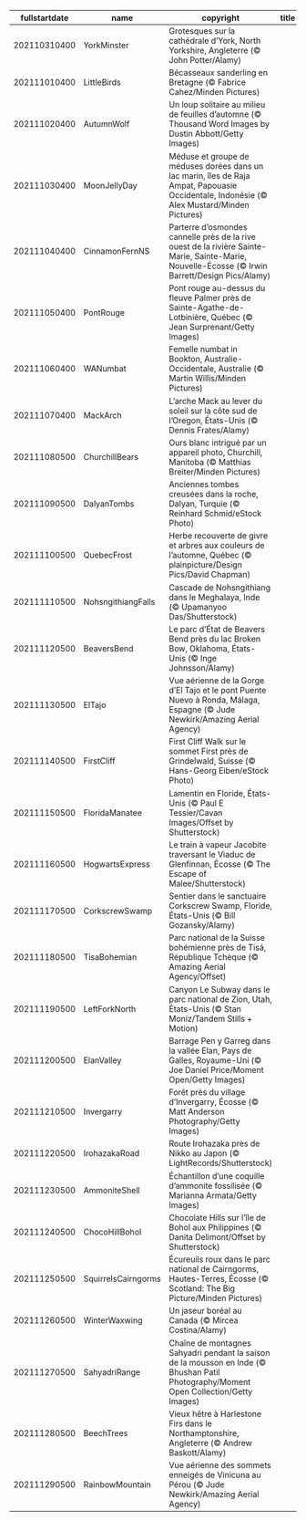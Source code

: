 |fullstartdate|name|copyright|title|image|
|--|--|--|--|--|
202110310400|YorkMinster|Grotesques sur la cathédrale d’York, North Yorkshire, Angleterre (© John Potter/Alamy)||![](/fr-CA/2021/11/202110310400YorkMinster.jpg)|
202111010400|LittleBirds|Bécasseaux sanderling en Bretagne (© Fabrice Cahez/Minden Pictures)||![](/fr-CA/2021/11/202111010400LittleBirds.jpg)|
202111020400|AutumnWolf|Un loup solitaire au milieu de feuilles d’automne (© Thousand Word Images by Dustin Abbott/Getty Images)||![](/fr-CA/2021/11/202111020400AutumnWolf.jpg)|
202111030400|MoonJellyDay|Méduse et groupe de méduses dorées dans un lac marin, îles de Raja Ampat, Papouasie Occidentale, Indonésie (© Alex Mustard/Minden Pictures)||![](/fr-CA/2021/11/202111030400MoonJellyDay.jpg)|
202111040400|CinnamonFernNS|Parterre d’osmondes cannelle près de la rive ouest de la rivière Sainte-Marie, Sainte-Marie, Nouvelle-Écosse (© Irwin Barrett/Design Pics/Alamy)||![](/fr-CA/2021/11/202111040400CinnamonFernNS.jpg)|
202111050400|PontRouge|Pont rouge au-dessus du fleuve Palmer près de Sainte-Agathe-de-Lotbinière, Québec (© Jean Surprenant/Getty Images)||![](/fr-CA/2021/11/202111050400PontRouge.jpg)|
202111060400|WANumbat|Femelle numbat in Bookton, Australie-Occidentale, Australie (© Martin Willis/Minden Pictures)||![](/fr-CA/2021/11/202111060400WANumbat.jpg)|
202111070400|MackArch|L’arche Mack au lever du soleil sur la côte sud de l’Oregon, États-Unis (© Dennis Frates/Alamy)||![](/fr-CA/2021/11/202111070400MackArch.jpg)|
202111080500|ChurchillBears|Ours blanc intrigué par un appareil photo, Churchill, Manitoba (© Matthias Breiter/Minden Pictures)||![](/fr-CA/2021/11/202111080500ChurchillBears.jpg)|
202111090500|DalyanTombs|Anciennes tombes creusées dans la roche, Dalyan, Turquie (© Reinhard Schmid/eStock Photo)||![](/fr-CA/2021/11/202111090500DalyanTombs.jpg)|
202111100500|QuebecFrost|Herbe recouverte de givre et arbres aux couleurs de l’automne, Québec (© plainpicture/Design Pics/David Chapman)||![](/fr-CA/2021/11/202111100500QuebecFrost.jpg)|
202111110500|NohsngithiangFalls|Cascade de Nohsngithiang dans le Meghalaya, Inde (© Upamanyoo Das/Shutterstock)||![](/fr-CA/2021/11/202111110500NohsngithiangFalls.jpg)|
202111120500|BeaversBend|Le parc d’État de Beavers Bend près du lac Broken Bow, Oklahoma, États-Unis (© Inge Johnsson/Alamy)||![](/fr-CA/2021/11/202111120500BeaversBend.jpg)|
202111130500|ElTajo|Vue aérienne de la Gorge d’El Tajo et le pont Puente Nuevo à Ronda, Málaga, Espagne (© Jude Newkirk/Amazing Aerial Agency)||![](/fr-CA/2021/11/202111130500ElTajo.jpg)|
202111140500|FirstCliff|First Cliff Walk sur le sommet First près de Grindelwald, Suisse (© Hans-Georg Eiben/eStock Photo)||![](/fr-CA/2021/11/202111140500FirstCliff.jpg)|
202111150500|FloridaManatee|Lamentin en Floride, États-Unis (© Paul E Tessier/Cavan Images/Offset by Shutterstock)||![](/fr-CA/2021/11/202111150500FloridaManatee.jpg)|
202111160500|HogwartsExpress|Le train à vapeur Jacobite traversant le Viaduc de Glenfinnan, Écosse (© The Escape of Malee/Shutterstock)||![](/fr-CA/2021/11/202111160500HogwartsExpress.jpg)|
202111170500|CorkscrewSwamp|Sentier dans le sanctuaire Corkscrew Swamp, Floride, États-Unis (© Bill Gozansky/Alamy)||![](/fr-CA/2021/11/202111170500CorkscrewSwamp.jpg)|
202111180500|TisaBohemian|Parc national de la Suisse bohémienne près de Tisá, République Tchèque (© Amazing Aerial Agency/Offset)||![](/fr-CA/2021/11/202111180500TisaBohemian.jpg)|
202111190500|LeftForkNorth|Canyon Le Subway dans le parc national de Zion, Utah, États-Unis (© Stan Moniz/Tandem Stills + Motion)||![](/fr-CA/2021/11/202111190500LeftForkNorth.jpg)|
202111200500|ElanValley|Barrage Pen y Garreg dans la vallée Elan, Pays de Galles, Royaume-Uni (© Joe Daniel Price/Moment Open/Getty Images)||![](/fr-CA/2021/11/202111200500ElanValley.jpg)|
202111210500|Invergarry|Forêt près du village d’Invergarry, Écosse (© Matt Anderson Photography/Getty Images)||![](/fr-CA/2021/11/202111210500Invergarry.jpg)|
202111220500|IrohazakaRoad|Route Irohazaka près de Nikko au Japon (© LightRecords/Shutterstock)||![](/fr-CA/2021/11/202111220500IrohazakaRoad.jpg)|
202111230500|AmmoniteShell|Échantillon d’une coquille d’ammonite fossilisée (© Marianna Armata/Getty Images)||![](/fr-CA/2021/11/202111230500AmmoniteShell.jpg)|
202111240500|ChocoHillBohol|Chocolate Hills sur l’île de Bohol aux Philippines (© Danita Delimont/Offset by Shutterstock)||![](/fr-CA/2021/11/202111240500ChocoHillBohol.jpg)|
202111250500|SquirrelsCairngorms|Écureuils roux dans le parc national de  Cairngorms, Hautes-Terres, Écosse (© Scotland: The Big Picture/Minden Pictures)||![](/fr-CA/2021/11/202111250500SquirrelsCairngorms.jpg)|
202111260500|WinterWaxwing|Un jaseur boréal au Canada (© Mircea Costina/Alamy)||![](/fr-CA/2021/11/202111260500WinterWaxwing.jpg)|
202111270500|SahyadriRange|Chaîne de montagnes Sahyadri pendant la saison de la mousson en Inde (© Bhushan Patil Photography/Moment Open Collection/Getty Images)||![](/fr-CA/2021/11/202111270500SahyadriRange.jpg)|
202111280500|BeechTrees|Vieux hêtre à Harlestone Firs dans le Northamptonshire, Angleterre (© Andrew Baskott/Alamy)||![](/fr-CA/2021/11/202111280500BeechTrees.jpg)|
202111290500|RainbowMountain|Vue aérienne des sommets enneigés de Vinicuna au Pérou (© Jude Newkirk/Amazing Aerial Agency)||![](/fr-CA/2021/11/202111290500RainbowMountain.jpg)|

